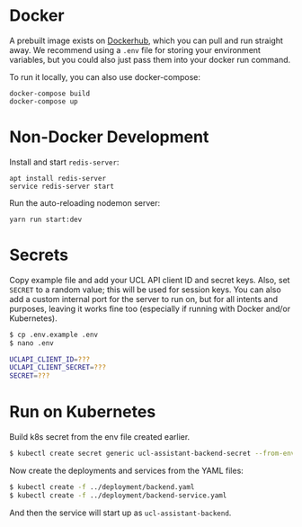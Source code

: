 # Docker

A prebuilt image exists on
[Dockerhub](https://hub.docker.com/r/mbellgb/ucl-assistant-server/), which you
can pull and run straight away. We recommend using a `.env` file for storing
your environment variables, but you could also just pass them into your docker
run command.

To run it locally, you can also use docker-compose:

    docker-compose build
    docker-compose up

# Non-Docker Development

Install and start `redis-server`:

    apt install redis-server
    service redis-server start

Run the auto-reloading nodemon server:

    yarn run start:dev


# Secrets

Copy example file and add your UCL API client ID and secret keys. Also, set
`SECRET` to a random value; this will be used for session keys. You can also add
a custom internal port for the server to run on, but for all intents and
purposes, leaving it works fine too (especially if running with Docker and/or
Kubernetes).

```bash
$ cp .env.example .env
$ nano .env

UCLAPI_CLIENT_ID=???
UCLAPI_CLIENT_SECRET=???
SECRET=???
```

# Run on Kubernetes

Build k8s secret from the env file created earlier.

```bash
$ kubectl create secret generic ucl-assistant-backend-secret --from-env-file='.env'
```

Now create the deployments and services from the YAML files:

```bash
$ kubectl create -f ../deployment/backend.yaml
$ kubectl create -f ../deployment/backend-service.yaml
```

And then the service will start up as `ucl-assistant-backend`.
